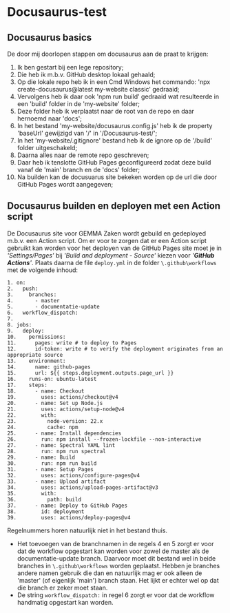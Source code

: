 # Docusaurus-test

## Docusaurus basics
De door mij doorlopen stappen om docusaurus aan de praat te krijgen:

1. Ik ben gestart bij een lege repository;
2. Die heb ik m.b.v. GitHub desktop lokaal gehaald;
3. Op die lokale repo heb ik in een Cmd Windows het commando: 'npx create-docusaurus@latest my-website classic' gedraaid;
4. Vervolgens heb ik daar ook 'npm run build' gedraaid wat resulteerde in een 'build' folder in de 'my-website' folder;
5. Deze folder heb ik verplaatst naar de root van de repo en daar hernoemd naar 'docs';
6. In het bestand 'my-website/docusaurus.config.js' heb ik de property 'baseUrl' gewijzigd van '/' in '/Docusaurus-test/';
7. In het 'my-website/.gitignore' bestand heb ik de ignore op de '/build' folder uitgeschakeld;
8. Daarna alles naar de remote repo geschreven;
9. Daar heb ik tenslotte GitHub Pages geconfigureerd zodat deze build vanaf de 'main' branch en de 'docs' folder;
10. Na builden kan de docusuarus site bekeken worden op de url die door GitHub Pages wordt aangegeven;

## Docusaurus builden en deployen met een Action script
De Docusaurus site voor GEMMA Zaken wordt gebuild en gedeployed m.b.v. een Action script. Om er voor te zorgen dat er een Action script gebruikt kan worden voor het deployen van de GitHub Pages site moet je in _'Settings/Pages'_ bij _'Build and deployment - Source'_ kiezen voor _'**GitHub Actions**'_.
Plaats daarna de file `deploy.yml` in de folder `\.github\workflows` met de volgende inhoud:
```
1. on:
2.   push:
3.     branches:
4.       - master
5.       - documentatie-update
6.   workflow_dispatch:
7.
8. jobs:
9.   deploy:
10.    permissions:
11.      pages: write # to deploy to Pages
12.      id-token: write # to verify the deployment originates from an appropriate source
13.    environment:
14.      name: github-pages
15.      url: ${{ steps.deployment.outputs.page_url }}
16.    runs-on: ubuntu-latest
17.    steps:
18.      - name: Checkout
19.        uses: actions/checkout@v4
20.      - name: Set up Node.js
21.        uses: actions/setup-node@v4
22.        with:
23.          node-version: 22.x
24.          cache: npm
25.      - name: Install dependencies
26.        run: npm install --frozen-lockfile --non-interactive
27.      - name: Spectral YAML lint
28.        run: npm run spectral
29.      - name: Build
30.        run: npm run build
31.      - name: Setup Pages
32.        uses: actions/configure-pages@v4
33.      - name: Upload artifact
34.        uses: actions/upload-pages-artifact@v3
35.        with:
36.          path: build
37.      - name: Deploy to GitHub Pages
38.        id: deployment
39.        uses: actions/deploy-pages@v4
```
Regelnummers horen natuurlijk niet in het bestand thuis.

* Het toevoegen van de branchnamen in de regels 4 en 5 zorgt er voor dat de workflow opgestart kan worden voor zowel de master als de documentatie-update branch. Daarvoor moet dit bestand wel in beide branches in `\.github\workflows` worden geplaatst. Hebben je branches andere namen gebruik die dan en natuurlijk mag er ook alleen de 'master' (of eigenlijk 'main') branch staan. Het lijkt er echter wel op dat die branch er zeker moet staan.
* De string  `workflow_dispatch:` in regel 6 zorgt er voor dat de workflow handmatig opgestart kan worden.



